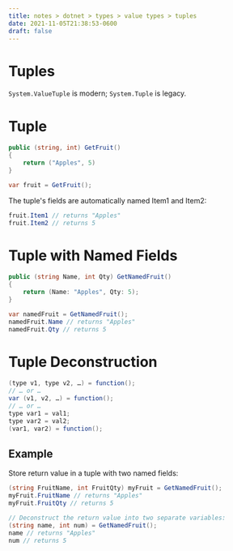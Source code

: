```yaml
---
title: notes > dotnet > types > value types > tuples
date: 2021-11-05T21:38:53-0600
draft: false
---
```

# Tuples
`System.ValueTuple` is modern; `System.Tuple` is legacy.

# Tuple
```cs
public (string, int) GetFruit() 
{
    return ("Apples", 5)
}

var fruit = GetFruit();
```

The tuple's fields are automatically named Item1 and Item2:
```cs
fruit.Item1 // returns "Apples"
fruit.Item2 // returns 5
```

# Tuple with Named Fields
```cs
public (string Name, int Qty) GetNamedFruit() 
{
    return (Name: "Apples", Qty: 5);
}

var namedFruit = GetNamedFruit();
namedFruit.Name // returns "Apples"
namedFruit.Qty // returns 5
```

# Tuple Deconstruction
```cs
(type v1, type v2, …) = function();
// … or …
var (v1, v2, …) = function();
// … or …
type var1 = val1;
type var2 = val2;
(var1, var2) = function();
```

## Example
Store return value in a tuple with two named fields:
```cs
(string FruitName, int FruitQty) myFruit = GetNamedFruit();
myFruit.FruitName // returns "Apples"
myFruit.FruitQty // returns 5

// Deconstruct the return value into two separate variables:
(string name, int num) = GetNamedFruit();
name // returns "Apples"
num // returns 5
```